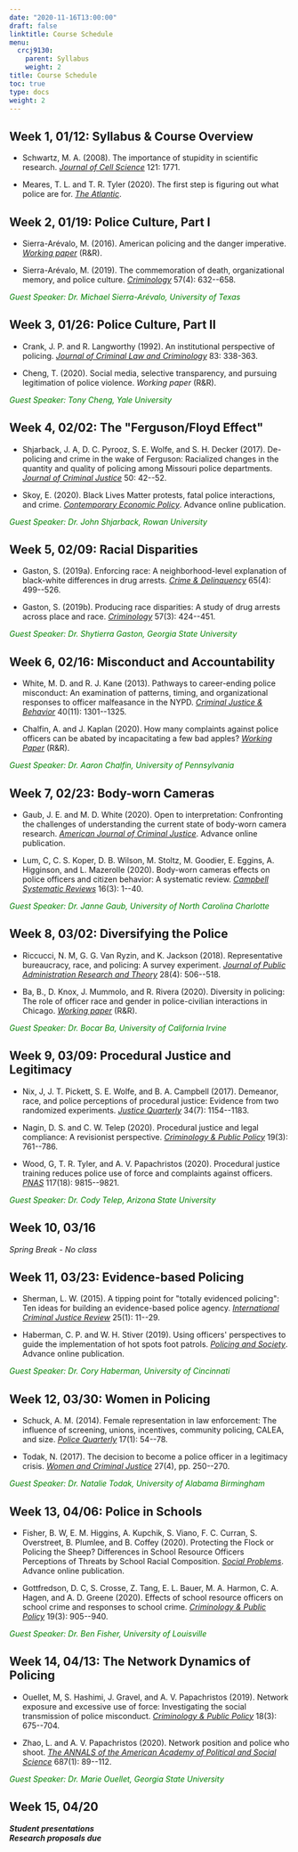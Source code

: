 ```yaml
---
date: "2020-11-16T13:00:00"
draft: false
linktitle: Course Schedule
menu:
  crcj9130:
    parent: Syllabus
    weight: 2
title: Course Schedule
toc: true
type: docs
weight: 2
---
```


## Week 1, 01/12: Syllabus & Course Overview

* Schwartz, M. A. (2008). The importance of stupidity in scientific research. [*Journal of Cell Science*](https://jcs.biologists.org/content/joces/121/11/1771.full.pdf) 121: 1771.

* Meares, T. L. and T. R. Tyler (2020). The first step is figuring out what police are for. [*The Atlantic*](https://www.theatlantic.com/ideas/archive/2020/06/first-step-figuring-out-what-police-are/612793/).

## Week 2, 01/19: Police Culture, Part I

* Sierra-Arévalo, M. (2016). American policing and the danger imperative. [*Working paper*](https://papers.ssrn.com/sol3/papers.cfm?abstract_id=2864104) (R&R).

* Sierra-Arévalo, M. (2019). The commemoration of death, organizational memory, and police culture. [*Criminology*](https://doi.org/10.1111/1745-9125.12224) 57(4): 632--658.

<span style="color: green;">*Guest Speaker: Dr. Michael Sierra-Arévalo, University of Texas*</span>

## Week 3, 01/26: Police Culture, Part II

* Crank, J. P. and R. Langworthy (1992). An institutional perspective of policing. [*Journal of Criminal Law and Criminology*](https://heinonline.org/HOL/P?h=hein.journals/jclc83&i=348) 83: 338-363.

* Cheng, T. (2020). Social media, selective transparency, and pursuing legitimation of police violence. *Working paper* (R&R).

<span style="color: green;">*Guest Speaker: Tony Cheng, Yale University*</span>

## Week 4, 02/02: The "Ferguson/Floyd Effect"

* Shjarback, J. A, D. C. Pyrooz, S. E. Wolfe, and S. H. Decker (2017). De-policing and crime in the wake of Ferguson: Racialized changes in the quantity and quality of policing among Missouri police departments. [*Journal of Criminal Justice*](https://doi.org/10.1016/j.jcrimjus.2017.04.003) 50: 42--52.

* Skoy, E. (2020). Black Lives Matter protests, fatal police interactions, and crime. [*Contemporary Economic Policy*](https://doi.org/10.1111/coep.12508). Advance online publication.

<span style="color: green;">*Guest Speaker: Dr. John Shjarback, Rowan University*</span>

## Week 5, 02/09: Racial Disparities

* Gaston, S. (2019a). Enforcing race: A neighborhood-level explanation of black-white differences in drug arrests. [*Crime & Delinquency*](https://doi.org/10.1177%2F0011128718798566) 65(4): 499--526.

* Gaston, S. (2019b). Producing race disparities: A study of drug arrests across place and race. [*Criminology*](https://doi.org/10.1111/1745-9125.12207) 57(3): 424--451.

<span style="color: green;">*Guest Speaker: Dr. Shytierra Gaston, Georgia State University*</span>

## Week 6, 02/16: Misconduct and Accountability

* White, M. D. and R. J. Kane (2013). Pathways to career-ending police misconduct: An examination of patterns, timing, and organizational responses to officer malfeasance in the NYPD. [*Criminal Justice & Behavior*](https://doi.org/10.1177%2F0093854813486269) 40(11): 1301--1325.

* Chalfin, A. and J. Kaplan (2020). How many complaints against police officers can be abated by incapacitating a few bad apples? [*Working Paper*](http://achalfin.weebly.com/uploads/8/5/4/8/8548116/uof_concentration.pdf) (R&R). 

<span style="color: green;">*Guest Speaker: Dr. Aaron Chalfin, University of Pennsylvania*</span>

## Week 7, 02/23: Body-worn Cameras

* Gaub, J. E. and M. D. White (2020). Open to interpretation: Confronting the challenges of understanding the current state of body-worn camera research. [*American Journal of Criminal Justice*](https://link.springer.com/article/10.1007/s12103-020-09518-4). Advance online publication.

* Lum, C, C. S. Koper, D. B. Wilson, M. Stoltz, M. Goodier, E. Eggins, A. Higginson, and L. Mazerolle (2020). Body-worn cameras effects on police officers and citizen behavior: A systematic review. [*Campbell Systematic Reviews*](https://eprints.qut.edu.au/205611/1/69323758.pdf) 16(3): 1--40.

<span style="color: green;">*Guest Speaker: Dr. Janne Gaub, University of North Carolina Charlotte*</span>

## Week 8, 03/02: Diversifying the Police

* Riccucci, N. M, G. G. Van Ryzin, and K. Jackson (2018). Representative bureaucracy, race, and policing: A survey experiment. [*Journal of Public Administration Research and Theory*](https://doi.org/10.1093/jopart/muy023) 28(4): 506--518.

* Ba, B., D. Knox, J. Mummolo, and R. Rivera (2020). Diversity in policing: The role of officer race and gender in police-civilian interactions in Chicago. [*Working paper*](https://www.dropbox.com/s/yzo3b1knn4vff2h/BKMR_DiversityPolicingChicago.pdf?dl=0) (R&R).

<span style="color: green;">*Guest Speaker: Dr. Bocar Ba, University of California Irvine*</span>

## Week 9, 03/09: Procedural Justice and Legitimacy

* Nix, J, J. T. Pickett, S. E. Wolfe, and B. A. Campbell (2017). Demeanor, race, and police perceptions of procedural justice: Evidence from two randomized experiments. [*Justice Quarterly*](https://doi.org/10.1080/07418825.2017.1334808) 34(7): 1154--1183.

* Nagin, D. S. and C. W. Telep (2020). Procedural justice and legal compliance: A revisionist perspective. [*Criminology & Public Policy*](https://doi.org/10.1111/1745-9133.12499) 19(3): 761--786.

* Wood, G, T. R. Tyler, and A. V. Papachristos (2020). Procedural justice training reduces police use of force and complaints against officers. [*PNAS*](https://www.pnas.org/content/pnas/117/18/9815.full.pdf) 117(18): 9815--9821.

<span style="color: green;">*Guest Speaker: Dr. Cody Telep, Arizona State University*</span>

## Week 10, 03/16

*Spring Break - No class*

## Week 11, 03/23: Evidence-based Policing

* Sherman, L. W. (2015). A tipping point for "totally evidenced policing": Ten ideas for building an evidence-based police agency. [*International Criminal Justice Review*](https://doi.org/10.1177%2F1057567715574372) 25(1): 11--29.

* Haberman, C. P. and W. H. Stiver (2019). Using officers' perspectives to guide the implementation of hot spots foot patrols. [*Policing and Society*](https://doi.org/10.1080/10439463.2019.1611822). Advance online publication. 

<span style="color: green;">*Guest Speaker: Dr. Cory Haberman, University of Cincinnati*</span>

## Week 12, 03/30: Women in Policing

* Schuck, A. M. (2014). Female representation in law enforcement: The influence of screening, unions, incentives, community policing, CALEA, and size. [*Police Quarterly*](https://doi.org/10.1177%2F1098611114522467) 17(1): 54--78.

* Todak, N. (2017). The decision to become a police officer in a legitimacy crisis. [*Women and Criminal Justice*](https://doi.org/10.1080/08974454.2016.1256804) 27(4), pp. 250--270.

<span style="color: green;">*Guest Speaker: Dr. Natalie Todak, University of Alabama Birmingham*</span>

## Week 13, 04/06: Police in Schools

* Fisher, B. W, E. M. Higgins, A. Kupchik, S. Viano, F. C. Curran, S. Overstreet, B. Plumlee, and B. Coffey (2020). Protecting the Flock or Policing the Sheep? Differences in School Resource Officers Perceptions of Threats by School Racial Composition. [*Social Problems*](https://doi.org/10.1093/socpro/spaa062). Advance online publication.

* Gottfredson, D. C, S. Crosse, Z. Tang, E. L. Bauer, M. A. Harmon, C. A. Hagen, and A. D. Greene (2020). Effects of school resource officers on school crime and responses to school crime. [*Criminology & Public Policy*](https://doi.org/10.1111/1745-9133.12512) 19(3): 905--940.

<span style="color: green;">*Guest Speaker: Dr. Ben Fisher, University of Louisville*</span>

## Week 14, 04/13: The Network Dynamics of Policing

* Ouellet, M, S. Hashimi, J. Gravel, and A. V. Papachristos (2019). Network exposure and excessive use of force: Investigating the social transmission of police misconduct. [*Criminology & Public Policy*](https://doi.org/10.1111/1745-9133.12459) 18(3): 675--704.

* Zhao, L. and A. V. Papachristos (2020). Network position and police who shoot. [*The ANNALS of the American Academy of Political and Social Science*](https://doi.org/10.1177%2F0002716219901171) 687(1): 89--112.

<span style="color: green;">*Guest Speaker: Dr. Marie Ouellet, Georgia State University*</span>

## Week 15, 04/20

***Student presentations***  
***Research proposals due***
